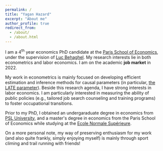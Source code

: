 ```yaml
---
permalink: /
title: "Yagan Hazard"
excerpt: "About me"
author_profile: true
redirect_from: 
  - /about/
  - /about.html
---
```


I am a $4^{\text{th}}$ year economics PhD candidate at the [Paris School of Economics](https://www.parisschoolofeconomics.eu/en/about/), under the supervision of [Luc Behaghel](http://www.parisschoolofeconomics.com/behaghel-luc/behaghel.htm). My research interests lie in both econometrics and labor economics. I am on the academic **job market** in 2022.

My work in econometrics is mainly focused on developing efficient estimation and inference methods for causal parameters (in particular, [the LATE parameter](https://www.jstor.org/stable/2951620)). Beside this research agenda, I have strong interests in labor economics. I am particularly interested in measuring the ability of public policies (e.g., tailored job search counseling and training programs) to foster occupational transitions.

Prior to my PhD, I obtained an undergaraduate degree in economics from [PSL University](https://www.psl.eu/en), and a master's degree in economics from the Paris School of Economics while studying at the [Ecole Normale Supérieure](https://www.ens.psl.eu/en).

On a more personal note, my way of preserving enthusiasm for my work (and also quite frankly, simply enjoying myself) is mainly through sport climing and trail running with friends!
